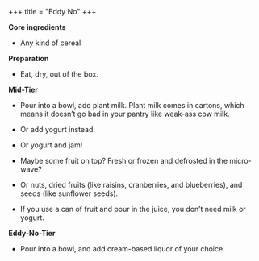 +++
title = "Eddy No"
+++

**Core ingredients**

- Any kind of cereal

**Preparation**

- Eat, dry, out of the box.

**Mid-Tier**

- Pour into a bowl, add plant milk. Plant milk comes in cartons, which
  means it doesn’t go bad in your pantry like weak-ass cow milk.

- Or add yogurt instead.

- Or yogurt and jam!

- Maybe some fruit on top? Fresh or frozen and defrosted in the micro-
  wave?

- Or nuts, dried fruits (like raisins, cranberries, and blueberries), and seeds
  (like sunflower seeds).

- If you use a can of fruit and pour in the juice, you don’t need milk or
  yogurt.

**Eddy-No-Tier**

- Pour into a bowl, and add cream-based liquor of your choice.
